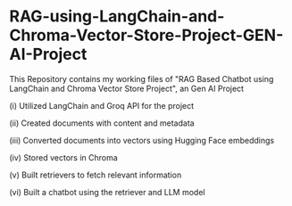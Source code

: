 # RAG-using-LangChain-and-Chroma-Vector-Store-Project-GEN-AI-Project
This Repository contains my working files of "RAG Based Chatbot using LangChain and Chroma Vector Store Project", an Gen AI Project

(i) Utilized LangChain and Groq API for the project

(ii) Created documents with content and metadata

(iii) Converted documents into vectors using Hugging Face embeddings

(iv) Stored vectors in Chroma

(v) Built retrievers to fetch relevant information

(vi) Built a chatbot using the retriever and LLM model

